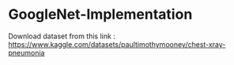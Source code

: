# GoogleNet-Implementation

Download dataset from this link : https://www.kaggle.com/datasets/paultimothymooney/chest-xray-pneumonia
